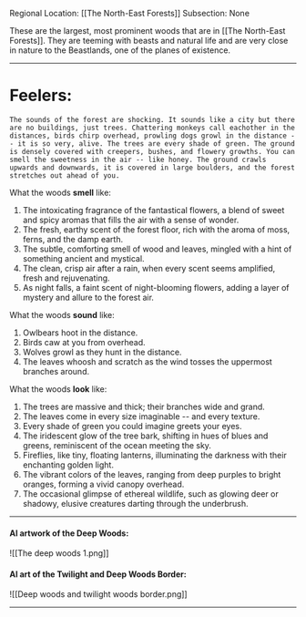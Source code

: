 Regional Location: [[The North-East Forests]]
Subsection: None

These are the largest, most prominent woods that are in [[The North-East Forests]]. They are teeming with beasts and natural life and are very close in nature to the Beastlands, one of the planes of existence.

___
# Feelers:
	The sounds of the forest are shocking. It sounds like a city but there are no buildings, just trees. Chattering monkeys call eachother in the distances, birds chirp overhead, prowling dogs growl in the distance -- it is so very, alive. The trees are every shade of green. The ground is densely covered with creepers, bushes, and flowery growths. You can smell the sweetness in the air -- like honey. The ground crawls upwards and downwards, it is covered in large boulders, and the forest stretches out ahead of you.

What the woods **smell** like:
1. The intoxicating fragrance of the fantastical flowers, a blend of sweet and spicy aromas that fills the air with a sense of wonder.
2. The fresh, earthy scent of the forest floor, rich with the aroma of moss, ferns, and the damp earth.
3. The subtle, comforting smell of wood and leaves, mingled with a hint of something ancient and mystical.
4. The clean, crisp air after a rain, when every scent seems amplified, fresh and rejuvenating.
5. As night falls, a faint scent of night-blooming flowers, adding a layer of mystery and allure to the forest air.

What the woods **sound** like:
1. Owlbears hoot in the distance.
2. Birds caw at you from overhead.
3. Wolves growl as they hunt in the distance.
4. The leaves whoosh and scratch as the wind tosses the uppermost branches around.

What the woods **look** like:
1. The trees are massive and thick; their branches wide and grand.
2. The leaves come in every size imaginable -- and every texture.
3. Every shade of green you could imagine greets your eyes.
4. The iridescent glow of the tree bark, shifting in hues of blues and greens, reminiscent of the ocean meeting the sky.
5. Fireflies, like tiny, floating lanterns, illuminating the darkness with their enchanting golden light.
6. The vibrant colors of the leaves, ranging from deep purples to bright oranges, forming a vivid canopy overhead.
7. The occasional glimpse of ethereal wildlife, such as glowing deer or shadowy, elusive creatures darting through the underbrush.

___

#### AI artwork of the Deep Woods:
![[The deep woods 1.png]]

#### AI art of the Twilight and Deep Woods Border:
![[Deep woods and twilight woods border.png]]
___
